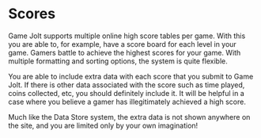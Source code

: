 # Scores

Game Jolt supports multiple online high score tables per game. With this you are able to, for example, have a score board for each level in your game. Gamers battle to achieve the highest scores for your game. With multiple formatting and sorting options, the system is quite flexible.

You are able to include extra data with each score that you submit to Game Jolt. If there is other data associated with the score such as time played, coins collected, etc, you should definitely include it. It will be helpful in a case where you believe a gamer has illegitimately achieved a high score.

Much like the Data Store system, the extra data is not shown anywhere on the site, and you are limited only by your own imagination!